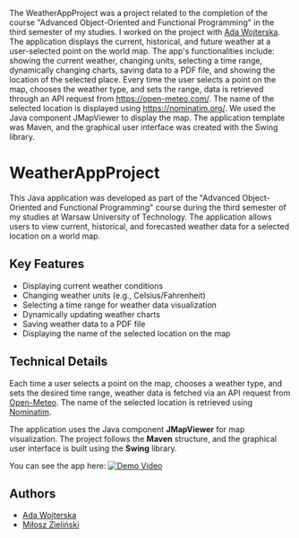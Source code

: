 The WeatherAppProject was a project related to the completion of the course "Advanced Object-Oriented and Functional Programming" in the third semester of my studies. I worked on the project with [Ada Wojterska](https://github.com/adawojterska). The application displays the current, historical, and future weather at a user-selected point on the world map. The app's functionalities include: showing the current weather, changing units, selecting a time range, dynamically changing charts, saving data to a PDF file, and showing the location of the selected place. Every time the user selects a point on the map, chooses the weather type, and sets the range, data is retrieved through an API request from https://open-meteo.com/. The name of the selected location is displayed using https://nominatim.org/. We used the Java component JMapViewer to display the map. The application template was Maven, and the graphical user interface was created with the Swing library.


# WeatherAppProject

This Java application was developed as part of the "Advanced Object-Oriented and Functional Programming" course during the third semester of my studies at Warsaw University of Technology. The application allows users to view current, historical, and forecasted weather data for a selected location on a world map.

## Key Features
- Displaying current weather conditions
- Changing weather units (e.g., Celsius/Fahrenheit)
- Selecting a time range for weather data visualization
- Dynamically updating weather charts
- Saving weather data to a PDF file
- Displaying the name of the selected location on the map

## Technical Details
Each time a user selects a point on the map, chooses a weather type, and sets the desired time range, weather data is fetched via an API request from [Open-Meteo](https://open-meteo.com/). The name of the selected location is retrieved using [Nominatim](https://nominatim.org/).

The application uses the Java component **JMapViewer** for map visualization. The project follows the **Maven** structure, and the graphical user interface is built using the **Swing** library.

You can see the app here:
[![Demo Video](https://youtu.be/0VVqYSDy_Y4)](https://youtu.be/0VVqYSDy_Y4)

## Authors
- [Ada Wojterska](https://github.com/adawojterska)
- [Miłosz Zieliński](https://github.com/zielinskim04)

